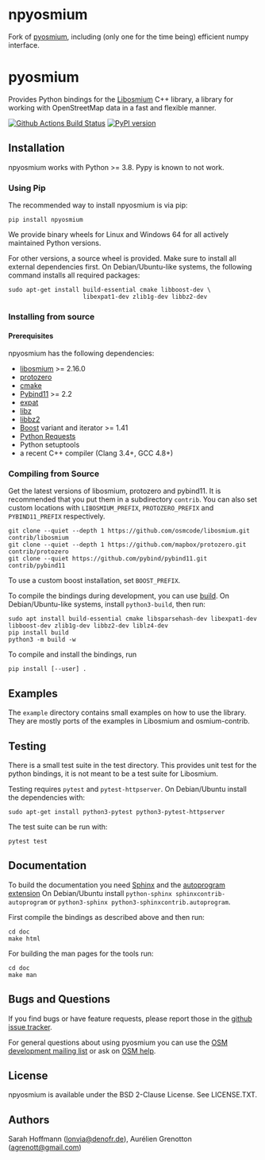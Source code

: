 # npyosmium

Fork of [pyosmium](https://github.com/osmcode/pyosmium), including (only one for the time being) efficient numpy interface.

# pyosmium

Provides Python bindings for the [Libosmium](https://github.com/osmcode/libosmium) C++
library, a library for working with OpenStreetMap data in a fast and flexible
manner.

[![Github Actions Build Status](https://github.com/agrenott/npyosmium/workflows/CI/badge.svg)](https://github.com/agrenott/nyosmium/actions?query=workflow%3ACI)
[![PyPI version](https://badge.fury.io/py/npyosmium.svg)](https://badge.fury.io/py/npyosmium)

## Installation

npyosmium works with Python >= 3.8. Pypy is known to not work.

### Using Pip

The recommended way to install npyosmium is via pip:

    pip install npyosmium

We provide binary wheels for Linux and Windows 64 for all actively
maintained Python versions.

For other versions, a source wheel is provided. Make sure to install all
external dependencies first. On Debian/Ubuntu-like systems, the following
command installs all required packages:

    sudo apt-get install build-essential cmake libboost-dev \
                         libexpat1-dev zlib1g-dev libbz2-dev


### Installing from source

#### Prerequisites

npyosmium has the following dependencies:

 * [libosmium](https://github.com/osmcode/libosmium) >= 2.16.0
 * [protozero](https://github.com/mapbox/protozero)
 * [cmake](https://cmake.org/)
 * [Pybind11](https://github.com/pybind/pybind11) >= 2.2
 * [expat](https://libexpat.github.io/)
 * [libz](https://www.zlib.net/)
 * [libbz2](https://www.sourceware.org/bzip2/)
 * [Boost](https://www.boost.org/) variant and iterator >= 1.41
 * [Python Requests](https://docs.python-requests.org/en/master/)
 * Python setuptools
 * a recent C++ compiler (Clang 3.4+, GCC 4.8+)

### Compiling from Source

Get the latest versions of libosmium, protozero and pybind11. It is
recommended that you put them in a subdirectory `contrib`. You can also
set custom locations with `LIBOSMIUM_PREFIX`, `PROTOZERO_PREFIX` and
`PYBIND11_PREFIX` respectively.

```
git clone --quiet --depth 1 https://github.com/osmcode/libosmium.git contrib/libosmium
git clone --quiet --depth 1 https://github.com/mapbox/protozero.git contrib/protozero
git clone --quiet https://github.com/pybind/pybind11.git contrib/pybind11
```

To use a custom boost installation, set `BOOST_PREFIX`.

To compile the bindings during development, you can use
[build](https://pypa-build.readthedocs.io/en/stable/).
On Debian/Ubuntu-like systems, install `python3-build`, then
run:

```
sudo apt install build-essential cmake libsparsehash-dev libexpat1-dev libboost-dev zlib1g-dev libbz2-dev liblz4-dev
pip install build
python3 -m build -w
```

To compile and install the bindings, run

    pip install [--user] .


## Examples

The `example` directory contains small examples on how to use the library.
They are mostly ports of the examples in Libosmium and osmium-contrib.


## Testing

There is a small test suite in the test directory. This provides unit
test for the python bindings, it is not meant to be a test suite for Libosmium.

Testing requires `pytest` and `pytest-httpserver`. On Debian/Ubuntu install
the dependencies with:

    sudo apt-get install python3-pytest python3-pytest-httpserver

The test suite can be run with:

    pytest test


## Documentation

To build the documentation you need [Sphinx](http://sphinx-doc.org/)
and the [autoprogram extension](https://pythonhosted.org/sphinxcontrib-autoprogram/)
On Debian/Ubuntu install `python-sphinx sphinxcontrib-autoprogram`
or `python3-sphinx python3-sphinxcontrib.autoprogram`.

First compile the bindings as described above and then run:

    cd doc
    make html

For building the man pages for the tools run:

    cd doc
    make man

## Bugs and Questions

If you find bugs or have feature requests, please report those in the
[github issue tracker](https://github.com/agrenott/npyosmium/issues/).

For general questions about using pyosmium you can use the
[OSM development mailing list](https://lists.openstreetmap.org/listinfo/dev)
or ask on [OSM help](https://help.openstreetmap.org/).

## License

npyosmium is available under the BSD 2-Clause License. See LICENSE.TXT.

## Authors

Sarah Hoffmann (lonvia@denofr.de), Aurélien Grenotton (agrenott@gmail.com)
